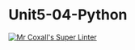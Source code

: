 # Unit5-04-Python
[![Mr Coxall's Super Linter](https://github.com/ICS3U-C-Programming-ReidM/Unit5-04-Python/workflows/Mr%20Coxall's%20Super%20Linter/badge.svg)](https://github.com/ICS3U-C-Programming-ReidM/Unit5-04-Python/actions/)

